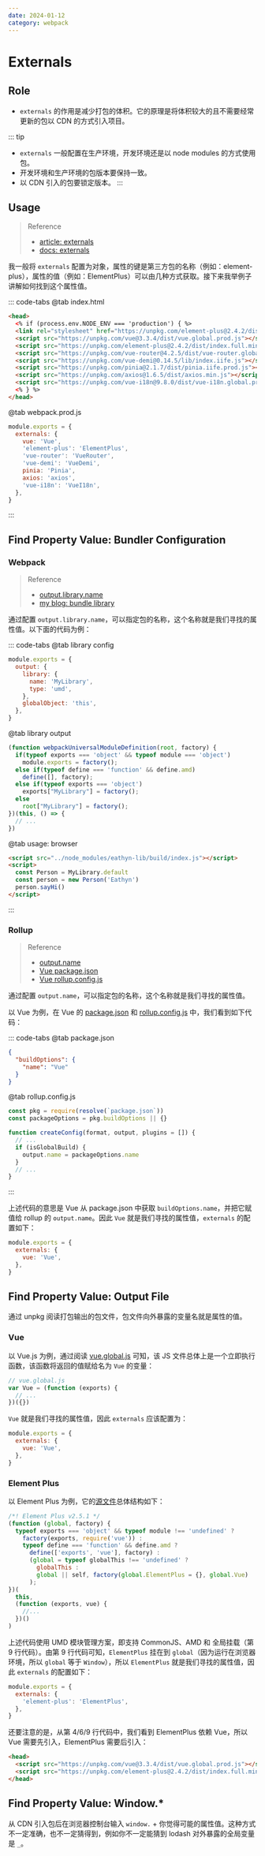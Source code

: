 ```yaml
---
date: 2024-01-12
category: webpack
---
```


# Externals

## Role

- `externals` 的作用是减少打包的体积。它的原理是将体积较大的且不需要经常更新的包以 CDN 的方式引入项目。

::: tip
- `externals` 一般配置在生产环境，开发环境还是以 node modules 的方式使用包。
- 开发环境和生产环境的包版本要保持一致。
- 以 CDN 引入的包要锁定版本。
:::

## Usage

> Reference
> - [article: externals](https://juejin.cn/post/6844904190083350542)
> - [docs: externals](https://webpack.js.org/configuration/externals)

我一般将 `externals` 配置为对象，属性的键是第三方包的名称（例如：element-plus），属性的值（例如：ElementPlus）可以由几种方式获取。接下来我举例子讲解如何找到这个属性值。

::: code-tabs
@tab index.html
```html
<head>
  <% if (process.env.NODE_ENV === 'production') { %>
  <link rel="stylesheet" href="https://unpkg.com/element-plus@2.4.2/dist/index.css">
  <script src="https://unpkg.com/vue@3.3.4/dist/vue.global.prod.js"></script>
  <script src="https://unpkg.com/element-plus@2.4.2/dist/index.full.min.js"></script>
  <script src="https://unpkg.com/vue-router@4.2.5/dist/vue-router.global.prod.js"></script>
  <script src="https://unpkg.com/vue-demi@0.14.5/lib/index.iife.js"></script>
  <script src="https://unpkg.com/pinia@2.1.7/dist/pinia.iife.prod.js"></script>
  <script src="https://unpkg.com/axios@1.6.5/dist/axios.min.js"></script>
  <script src="https://unpkg.com/vue-i18n@9.8.0/dist/vue-i18n.global.prod.js"></script>
  <% } %>
</head>
```

@tab webpack.prod.js
```js
module.exports = {
  externals: {
    vue: 'Vue',
    'element-plus': 'ElementPlus',
    'vue-router': 'VueRouter',
    'vue-demi': 'VueDemi',
    pinia: 'Pinia',
    axios: 'axios',
    'vue-i18n': 'VueI18n',
  },
}
```
:::

## Find Property Value: Bundler Configuration

### Webpack

> Reference
> - [output.library.name](https://webpack.js.org/configuration/output/#outputlibraryname)
> - [my blog: bundle library](/blog/front_end/bundler/webpack/bundle_library/)

通过配置 `output.library.name`，可以指定包的名称，这个名称就是我们寻找的属性值。以下面的代码为例：

::: code-tabs
@tab library config
```js {4}
module.exports = {
  output: {
    library: {
      name: 'MyLibrary',
      type: 'umd',
    },
    globalObject: 'this',
  },
}
```

@tab library output
```js {9}
(function webpackUniversalModuleDefinition(root, factory) {
  if(typeof exports === 'object' && typeof module === 'object')
    module.exports = factory();
  else if(typeof define === 'function' && define.amd)
    define([], factory);
  else if(typeof exports === 'object')
    exports["MyLibrary"] = factory();
  else
    root["MyLibrary"] = factory();
})(this, () => {
  // ...
})
```

@tab usage: browser
```html {3}
<script src="../node_modules/eathyn-lib/build/index.js"></script>
<script>
  const Person = MyLibrary.default
  const person = new Person('Eathyn')
  person.sayHi()
</script>
```
:::

### Rollup

> Reference
> - [output.name](https://rollupjs.org/configuration-options/#output-name)
> - [Vue package.json](https://unpkg.com/browse/vue@3.4.19/package.json)
> - [Vue rollup.config.js](https://github.com/vuejs/core/blob/main/rollup.config.js)

通过配置 `output.name`，可以指定包的名称，这个名称就是我们寻找的属性值。

以 Vue 为例，在 Vue 的 [package.json](https://unpkg.com/browse/vue@3.4.19/package.json) 和 [rollup.config.js](https://github.com/vuejs/core/blob/main/rollup.config.js) 中，我们看到如下代码：

::: code-tabs
@tab package.json
```json {3}
{
  "buildOptions": {
    "name": "Vue"
  }
}
```

@tab rollup.config.js
```js {7}
const pkg = require(resolve(`package.json`))
const packageOptions = pkg.buildOptions || {}

function createConfig(format, output, plugins = []) {
  // ...
  if (isGlobalBuild) {
    output.name = packageOptions.name
  }
  // ...
}
```
:::

上述代码的意思是 Vue 从 package.json 中获取 `buildOptions.name`，并把它赋值给 rollup 的 `output.name`。因此 `Vue` 就是我们寻找的属性值，`externals` 的配置如下：

```js
module.exports = {
  externals: {
    vue: 'Vue',
  },
}
```

## Find Property Value: Output File

通过 unpkg 阅读打包输出的包文件，包文件向外暴露的变量名就是属性的值。

### Vue

以 Vue.js 为例，通过阅读 [vue.global.js](https://unpkg.com/vue@3.4.10/dist/vue.global.js) 可知，该 JS 文件总体上是一个立即执行函数，该函数将返回的值赋给名为 `Vue` 的变量：

```js
// vue.global.js
var Vue = (function (exports) {
  // ...
})({})
```

`Vue` 就是我们寻找的属性值，因此 `externals` 应该配置为：

```js
module.exports = {
  externals: {
    vue: 'Vue',
  },
}
```

### Element Plus

以 Element Plus 为例，它的[源文件](https://unpkg.com/element-plus@2.5.1/dist/index.full.js)总体结构如下：

```js {4,6,9}
/*! Element Plus v2.5.1 */
(function (global, factory) {
  typeof exports === 'object' && typeof module !== 'undefined' ? 
    factory(exports, require('vue')) :
    typeof define === 'function' && define.amd ? 
      define(['exports', 'vue'], factory) :
      (global = typeof globalThis !== 'undefined' ? 
        globalThis : 
        global || self, factory(global.ElementPlus = {}, global.Vue)
      );
})(
  this,
  (function (exports, vue) {
    //...
  })()
)
```

上述代码使用 UMD 模块管理方案，即支持 CommonJS、AMD 和 全局挂载（第 9 行代码）。由第 9 行代码可知，`ElementPlus` 挂在到 `global`（因为运行在浏览器环境，所以 `global` 等于 `Window`），所以 `ElementPlus` 就是我们寻找的属性值，因此 `externals` 的配置如下：

```js
module.exports = {
  externals: {
    'element-plus': 'ElementPlus',
  },
}
```

还要注意的是，从第 4/6/9 行代码中，我们看到 ElementPlus 依赖 Vue，所以 Vue 需要先引入，ElementPlus 需要后引入：

```html
<head>
  <script src="https://unpkg.com/vue@3.3.4/dist/vue.global.prod.js"></script>
  <script src="https://unpkg.com/element-plus@2.4.2/dist/index.full.min.js"></script>
</head>
```

## Find Property Value: Window.*

从 CDN 引入包后在浏览器控制台输入 `window.` + 你觉得可能的属性值。这种方式不一定准确，也不一定猜得到，例如你不一定能猜到 lodash 对外暴露的全局变量是 `_`。
